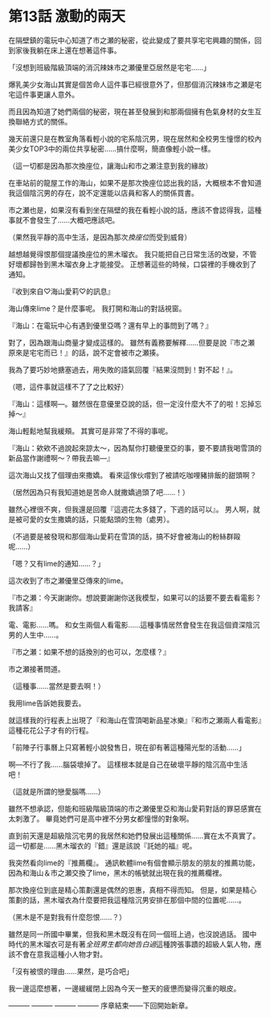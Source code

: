 # 第13話 激動的兩天

在隔壁鎮的電玩中心知道了市之瀬的秘密，從此變成了要共享宅宅興趣的關係，回到家後我躺在床上還在想著這件事。

「沒想到班級階級頂端的消沉辣妹市之瀬優里亞居然是宅宅……」

爆乳美少女海山其實是個苦命人這件事已經很意外了，但那個消沉辣妹市之瀬是宅宅這件事更讓人意外。

而且因為知道了她們兩個的秘密，現在甚至發展到和那兩個擁有色氣身材的女生互換聯絡方式的關係。

幾天前還只是在教室角落看輕小說的宅系陰沉男，現在居然和全校男生憧憬的校內美少女TOP3中的兩位共享秘密……搞什麼啊，簡直像輕小說一樣。

（這一切都是因為那次換座位，讓海山和市之瀬注意到我的緣故）

在車站前的龍屋工作的海山，如果不是那次換座位認出我的話，大概根本不會知道我這個陰沉男的存在，說不定還能以店員和客人的關係買書。

市之瀬也是，如果沒有看到坐在隔壁的我在看輕小說的話，應該不會認得我，這種事就不會發生了……大概吧應該吧。

（果然我平靜的高中生活，是因為那次*換座位*而受到威脅）

越想越覺得恨那個提議換座位的黑木瑠衣。
我只能把自己日常生活的改變，不管好壞都歸咎到黑木瑠衣身上才能接受。
正想著這些的時候，口袋裡的手機收到了通知。

『收到來自♡海山愛莉♡的訊息』

海山傳來lime？是什麼事呢。
我打開和海山的對話視窗。

『海山：在電玩中心有遇到優里亞嗎？還有早上的事問到了嗎？』

對了，因為跟海山商量才變成這樣的。
雖然有義務要解釋……但要是說『市之瀬原來是宅宅而已！』的話，說不定會被市之瀬揍。

我為了要巧妙地搪塞過去，用失敗的語氣回覆『結果沒問到！對不起！』。

（嗯，這件事就這樣不了了之比較好）

『海山：這樣啊—。雖然很在意優里亞說的話，但一定沒什麼大不了的啦！忘掉忘掉～』

海山輕鬆地幫我緩頰。
其實可是非常了不得的事呢。

『海山：欸欸不過說起來諒太～，因為幫你打聽優里亞的事，要不要請我喝雪頂的新品當作謝禮啊～？帶我去嘛—』

這次海山又找了個理由來撒嬌。
看來這傢伙嚐到了被請吃咖哩豬排飯的甜頭啊？

（居然因為只有我知道她是苦命人就撒嬌過頭了吧……！）

雖然心裡很不爽，但我還是回覆『這週花太多錢了，下週的話可以』。
男人啊，就是被可愛的女生撒嬌的話，只能點頭的生物（處男）。

（不過要是被發現和那個海山愛莉在雪頂的話，搞不好會被海山的粉絲群毆呢……）

「嗯？又有lime的通知……？」

這次收到了市之瀬優里亞傳來的lime。

『市之瀬：今天謝謝你。想說要謝謝你送我模型，如果可以的話要不要去看電影？我請客』

電、電影……嗎。
和女生兩個人看電影……這種事情居然會發生在我這個資深陰沉男的人生中……。

『市之瀬：如果不想的話換別的也可以，怎麼樣？』

市之瀬接著問道。

（這種事……當然是要去啊！）

我用lime告訴她我要去。

就這樣我的行程表上出現了『和海山在雪頂喝新品星冰樂』『和市之瀬兩人看電影』這種花花公子才有的行程。

「前陣子行事曆上只寫著輕小說發售日，現在卻有著這種陽光型的活動……」

啊—不行了我……腦袋壞掉了。
這樣根本就是自己在破壞平靜的陰沉高中生活吧！

（這就是所謂的戀愛腦嗎……）

雖然不想承認，但能和班級階級頂端的市之瀬優里亞和海山愛莉對話的罪惡感實在太刺激了。
畢竟她們可是高中裡不分男女都憧憬的對象啊。

直到前天還是超級陰沉宅男的我居然和她們發展出這種關係……實在太不真實了。
這一切都是……黑木瑠衣的『錯』還是該說『託她的福』呢。

我突然看向lime的『推薦欄』。
通訊軟體lime有個會顯示朋友的朋友的推薦功能，因為和海山＆市之瀬交換了lime，黑木的帳號就出現在我的推薦欄裡。

那次換座位到底是精心策劃還是偶然的恩惠，真相不得而知。
但是，如果是精心策劃的話，黑木瑠衣為什麼要把我這種陰沉男安排在那個中間的位置呢……。

（黑木是不是對我有什麼怨恨……？）

雖然是同一所國中畢業，但我和黑木既沒有在同一個班上過，也沒說過話。
國中時代的黑木瑠衣可是有著*全班男生都向她告白過*這種誇張事蹟的超級人氣人物，應該不會在意我這種小人物才對。

「沒有被恨的理由……果然，是巧合吧」

我一邊這麼想著，一邊緩緩閉上因為今天一整天的疲憊而變得沉重的眼皮。

——— ——— ——— ———
序章結束——下回開始新章。